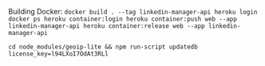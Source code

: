 Building Docker:
`
docker build . --tag linkedin-manager-api
heroku login
docker ps
heroku container:login
heroku container:push web --app linkedin-manager-api
heroku container:release web --app linkedin-manager-api
`

`
cd node_modules/geoip-lite && npm run-script updatedb license_key=l94LXoI7OdAt3RLl
`